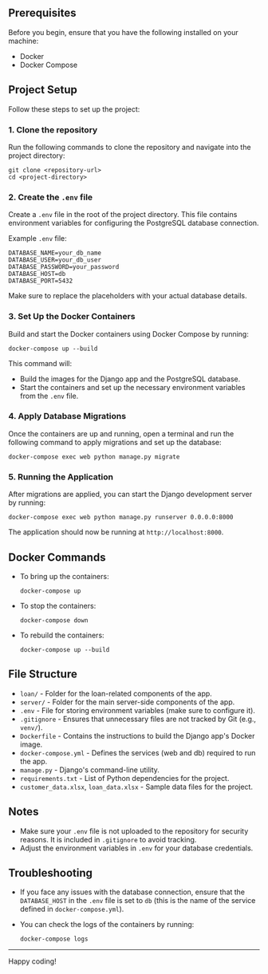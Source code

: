 ## Prerequisites

Before you begin, ensure that you have the following installed on your machine:

- Docker
- Docker Compose

## Project Setup

Follow these steps to set up the project:

### 1. Clone the repository
Run the following commands to clone the repository and navigate into the project directory:

```
git clone <repository-url>
cd <project-directory>
```

### 2. Create the `.env` file

Create a `.env` file in the root of the project directory. This file contains environment variables for configuring the PostgreSQL database connection.

Example `.env` file:

```
DATABASE_NAME=your_db_name
DATABASE_USER=your_db_user
DATABASE_PASSWORD=your_password
DATABASE_HOST=db
DATABASE_PORT=5432
```

Make sure to replace the placeholders with your actual database details.

### 3. Set Up the Docker Containers

Build and start the Docker containers using Docker Compose by running:

```
docker-compose up --build
```

This command will:
- Build the images for the Django app and the PostgreSQL database.
- Start the containers and set up the necessary environment variables from the `.env` file.

### 4. Apply Database Migrations

Once the containers are up and running, open a terminal and run the following command to apply migrations and set up the database:

```
docker-compose exec web python manage.py migrate
```

### 5. Running the Application

After migrations are applied, you can start the Django development server by running:

```
docker-compose exec web python manage.py runserver 0.0.0.0:8000
```

The application should now be running at `http://localhost:8000`.

## Docker Commands

- To bring up the containers:
  
  ```
  docker-compose up
  ```

- To stop the containers:
  
  ```
  docker-compose down
  ```

- To rebuild the containers:
  
  ```
  docker-compose up --build
  ```

## File Structure

- `loan/` - Folder for the loan-related components of the app.
- `server/` - Folder for the main server-side components of the app.
- `.env` - File for storing environment variables (make sure to configure it).
- `.gitignore` - Ensures that unnecessary files are not tracked by Git (e.g., `venv/`).
- `Dockerfile` - Contains the instructions to build the Django app's Docker image.
- `docker-compose.yml` - Defines the services (web and db) required to run the app.
- `manage.py` - Django's command-line utility.
- `requirements.txt` - List of Python dependencies for the project.
- `customer_data.xlsx`, `loan_data.xlsx` - Sample data files for the project.

## Notes

- Make sure your `.env` file is not uploaded to the repository for security reasons. It is included in `.gitignore` to avoid tracking.
- Adjust the environment variables in `.env` for your database credentials.

## Troubleshooting

- If you face any issues with the database connection, ensure that the `DATABASE_HOST` in the `.env` file is set to `db` (this is the name of the service defined in `docker-compose.yml`).
- You can check the logs of the containers by running:

  ```
  docker-compose logs
  ```

---

Happy coding!
